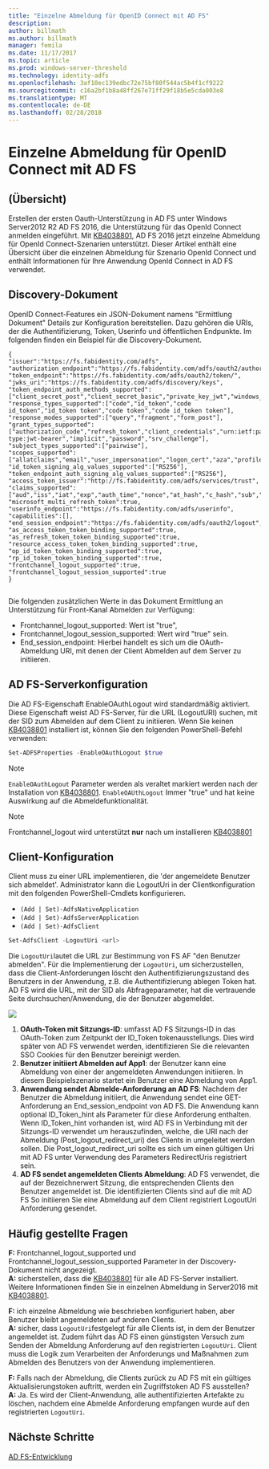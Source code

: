 ```yaml
---
title: "Einzelne Abmeldung für OpenID Connect mit AD FS"
description: 
author: billmath
ms.author: billmath
manager: femila
ms.date: 11/17/2017
ms.topic: article
ms.prod: windows-server-threshold
ms.technology: identity-adfs
ms.openlocfilehash: 3af10ec139edbc72e75bf80f544ac5b4f1cf9222
ms.sourcegitcommit: c16a2bf1b8a48ff267e71ff29f18b5e5cda003e8
ms.translationtype: MT
ms.contentlocale: de-DE
ms.lasthandoff: 02/28/2018
---
```

#  <a name="single-log-out-for-openid-connect-with-ad-fs"></a>Einzelne Abmeldung für OpenID Connect mit AD FS

## <a name="overview"></a>(Übersicht)
Erstellen der ersten Oauth-Unterstützung in AD FS unter Windows Server2012 R2 AD FS 2016, die Unterstützung für das OpenId Connect anmelden eingeführt. Mit [KB4038801](https://support.microsoft.com/en-gb/help/4038801/windows-10-update-kb4038801), AD FS 2016 jetzt einzelne Abmeldung für OpenId Connect-Szenarien unterstützt. Dieser Artikel enthält eine Übersicht über die einzelnen Abmeldung für Szenario OpenId Connect und enthält Informationen für Ihre Anwendung OpenId Connect in AD FS verwendet.


## <a name="discovery-doc"></a>Discovery-Dokument
OpenID Connect-Features ein JSON-Dokument namens "Ermittlung Dokument" Details zur Konfiguration bereitstellen.  Dazu gehören die URIs, der die Authentifizierung, Token, Userinfo und öffentlichen Endpunkte.  Im folgenden finden ein Beispiel für die Discovery-Dokument.

```
{
"issuer":"https://fs.fabidentity.com/adfs",
"authorization_endpoint":"https://fs.fabidentity.com/adfs/oauth2/authorize/",
"token_endpoint":"https://fs.fabidentity.com/adfs/oauth2/token/",
"jwks_uri":"https://fs.fabidentity.com/adfs/discovery/keys",
"token_endpoint_auth_methods_supported":["client_secret_post","client_secret_basic","private_key_jwt","windows_client_authentication"],
"response_types_supported":["code","id_token","code id_token","id_token token","code token","code id_token token"],
"response_modes_supported":["query","fragment","form_post"],
"grant_types_supported":["authorization_code","refresh_token","client_credentials","urn:ietf:params:oauth:grant-type:jwt-bearer","implicit","password","srv_challenge"],
"subject_types_supported":["pairwise"],
"scopes_supported":["allatclaims","email","user_impersonation","logon_cert","aza","profile","vpn_cert","winhello_cert","openid"],
"id_token_signing_alg_values_supported":["RS256"],
"token_endpoint_auth_signing_alg_values_supported":["RS256"],
"access_token_issuer":"http://fs.fabidentity.com/adfs/services/trust",
"claims_supported":["aud","iss","iat","exp","auth_time","nonce","at_hash","c_hash","sub","upn","unique_name","pwd_url","pwd_exp","sid"],
"microsoft_multi_refresh_token":true,
"userinfo_endpoint":"https://fs.fabidentity.com/adfs/userinfo",
"capabilities":[],
"end_session_endpoint":"https://fs.fabidentity.com/adfs/oauth2/logout",
"as_access_token_token_binding_supported":true,
"as_refresh_token_token_binding_supported":true,
"resource_access_token_token_binding_supported":true,
"op_id_token_token_binding_supported":true,
"rp_id_token_token_binding_supported":true,
"frontchannel_logout_supported":true,
"frontchannel_logout_session_supported":true
} 
 
```



Die folgenden zusätzlichen Werte in das Dokument Ermittlung an Unterstützung für Front-Kanal Abmelden zur Verfügung:

- Frontchannel_logout_supported: Wert ist "true",
- Frontchannel_logout_session_supported: Wert wird "true" sein.
- End_session_endpoint: Hierbei handelt es sich um die OAuth-Abmeldung URI, mit denen der Client Abmelden auf dem Server zu initiieren.


## <a name="ad-fs-server-configuration"></a>AD FS-Serverkonfiguration
Die AD FS-Eigenschaft EnableOAuthLogout wird standardmäßig aktiviert.  Diese Eigenschaft weist AD FS-Server, für die URL (LogoutURI) suchen, mit der SID zum Abmelden auf dem Client zu initiieren. Wenn Sie keinen [KB4038801](https://support.microsoft.com/en-gb/help/4038801/windows-10-update-kb4038801) installiert ist, können Sie den folgenden PowerShell-Befehl verwenden:

```PowerShell
Set-ADFSProperties -EnableOAuthLogout $true
```

>[!NOTE]
> `EnableOAuthLogout` Parameter werden als veraltet markiert werden nach der Installation von [KB4038801](https://support.microsoft.com/en-gb/help/4038801/windows-10-update-kb4038801). `EnableOAUthLogout` Immer "true" und hat keine Auswirkung auf die Abmeldefunktionalität.

>[!NOTE]
>Frontchannel_logout wird unterstützt **nur** nach um installieren [KB4038801](https://support.microsoft.com/en-gb/help/4038801/windows-10-update-kb4038801)

## <a name="client-configuration"></a>Client-Konfiguration
Client muss zu einer URL implementieren, die 'der angemeldete Benutzer sich abmeldet'. Administrator kann die LogoutUri in der Clientkonfiguration mit den folgenden PowerShell-Cmdlets konfigurieren. 


- `(Add | Set)-AdfsNativeApplication`
- `(Add | Set)-AdfsServerApplication`
- `(Add | Set)-AdfsClient`

```PowerShell
Set-AdfsClient -LogoutUri <url>
```

Die `LogoutUri`lautet die URL zur Bestimmung von FS AF "den Benutzer abmelden". Für die Implementierung der `LogoutUri`, um sicherzustellen, dass die Client-Anforderungen löscht den Authentifizierungszustand des Benutzers in der Anwendung, z.B. die Authentifizierung ablegen Token hat. AD FS wird die URL, mit der SID als Abfrageparameter, hat die vertrauende Seite durchsuchen/Anwendung, die der Benutzer abgemeldet. 

![](media/ad-fs-logout-openid-connect/adfs_single_logout2.png)


1.  **OAuth-Token mit Sitzungs-ID**: umfasst AD FS Sitzungs-ID in das OAuth-Token zum Zeitpunkt der ID_Token tokenausstellungs. Dies wird später von AD FS verwendet werden, identifizieren Sie die relevanten SSO Cookies für den Benutzer bereinigt werden.
2.  **Benutzer initiiert Abmelden auf App1**: der Benutzer kann eine Abmeldung von einer der angemeldeten Anwendungen initiieren. In diesem Beispielszenario startet ein Benutzer eine Abmeldung von App1.
3.  **Anwendung sendet Abmelde-Anforderung an AD FS**: Nachdem der Benutzer die Abmeldung initiiert, die Anwendung sendet eine GET-Anforderung an End_session_endpoint von AD FS. Die Anwendung kann optional ID_Token_hint als Parameter für diese Anforderung enthalten. Wenn ID_Token_hint vorhanden ist, wird AD FS in Verbindung mit der Sitzungs-ID verwendet um herauszufinden, welche, die URI nach der Abmeldung (Post_logout_redirect_uri) des Clients in umgeleitet werden sollen.  Die Post_logout_redirect_uri sollte es sich um einen gültigen Uri mit AD FS unter Verwendung des Parameters RedirectUris registriert sein.
4.  **AD FS sendet angemeldeten Clients Abmeldung**: AD FS verwendet, die auf der Bezeichnerwert Sitzung, die entsprechenden Clients den Benutzer angemeldet ist. Die identifizierten Clients sind auf die mit AD FS So initiieren Sie eine Abmeldung auf dem Client registriert LogoutUri Anforderung gesendet.

## <a name="faqs"></a>Häufig gestellte Fragen
**F:** Frontchannel_logout_supported und Frontchannel_logout_session_supported Parameter in der Discovery-Dokument nicht angezeigt.</br>
**A:** sicherstellen, dass die [KB4038801](https://support.microsoft.com/en-gb/help/4038801/windows-10-update-kb4038801) für alle AD FS-Server installiert. Weitere Informationen finden Sie in einzelnen Abmeldung in Server2016 mit [KB4038801](https://support.microsoft.com/en-gb/help/4038801/windows-10-update-kb4038801).

**F:** ich einzelne Abmeldung wie beschrieben konfiguriert haben, aber Benutzer bleibt angemeldeten auf anderen Clients.</br>
**A:** sicher, dass `LogoutUri`festgelegt für alle Clients ist, in dem der Benutzer angemeldet ist. Zudem führt das AD FS einen günstigsten Versuch zum Senden der Abmeldung Anforderung auf den registrierten `LogoutUri`. Client muss die Logik zum Verarbeiten der Anforderungs und Maßnahmen zum Abmelden des Benutzers von der Anwendung implementieren.</br>

**F:** Falls nach der Abmeldung, die Clients zurück zu AD FS mit ein gültiges Aktualisierungstoken auftritt, werden ein Zugriffstoken AD FS ausstellen?</br>
**A:** Ja. Es wird der Client-Anwendung, alle authentifizierten Artefakte zu löschen, nachdem eine Abmelde Anforderung empfangen wurde auf den registrierten `LogoutUri`.


## <a name="next-steps"></a>Nächste Schritte
[AD FS-Entwicklung](../../ad-fs/AD-FS-Development.md)  
